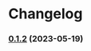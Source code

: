 # Changelog

### [0.1.2](https://github.com/rmolinamir/import-sorter-redux/compare/import-sorter-redux-v0.1.0...${npm.name}-v0.1.2) (2023-05-19)